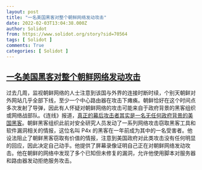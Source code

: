 ```yaml
---
layout: post
title: "一名美国黑客对整个朝鲜网络发动攻击"
date: 2022-02-03T13:04:38.000Z
author: Solidot
from: https://www.solidot.org/story?sid=70564
tags: [ Solidot ]
comments: True
categories: [ Solidot ]
---
```

<!--1643893478000-->
[一名美国黑客对整个朝鲜网络发动攻击](https://www.solidot.org/story?sid=70564)
------

<div>
过去几周，监视朝鲜网络的人士注意到该国与外界的连接时断时续，个别天朝鲜对外网站几乎全部下线，至少一个中心路由器在攻击下瘫痪。朝鲜恰好在这个时间点多次发射了导弹，因此有人怀疑对朝鲜网络的攻击可能来自于政府背景的黑客组织或网络战部队。《连线》报道，<a href="https://www.wired.com/story/north-korea-hacker-internet-outage/" target="_blank">真正的幕后攻击者其实是一名无任何政府背景的美国黑客</a>。朝鲜黑客组织此前对安全研究人员发动了一系列网络攻击窃取黑客工具和软件漏洞相关的情报，这位名叫 P4x 的黑客在一年前成为其中的一名受害者。他设法阻止了朝鲜黑客窃取有价值的情报，注意到美国政府对此类攻击没有任何明显的回应，因此决定自己动手。他提供了屏幕录像证明自己正在对朝鲜网络发动攻击。他在朝鲜的网络中发现了多个已知但未修复的漏洞，允许他使用脚本对服务器和路由器发动拒绝服务攻击。
</div>

